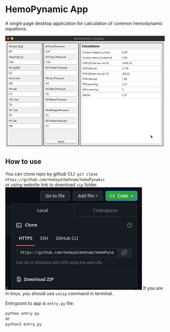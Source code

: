 # HemoPynamic App
A single page desktop application for calculation of common hemodynamic equations.

![App main window](images/hemoPynamic.png "HemoPy GUI")

## How to use
You can clone repo by github CLI:
`git clone https://github.com/hedayatbehnam/hemoPynamic`  
or using website link to download `zip` folder.  
![zip download image](images/zip_download.png "zip download")
If you are in linux, you should use `unzip` command in terminal.  

Entrypoint to app is `entry.py` file:  

`python entry.py`  
or  
`python3 entry.py`

